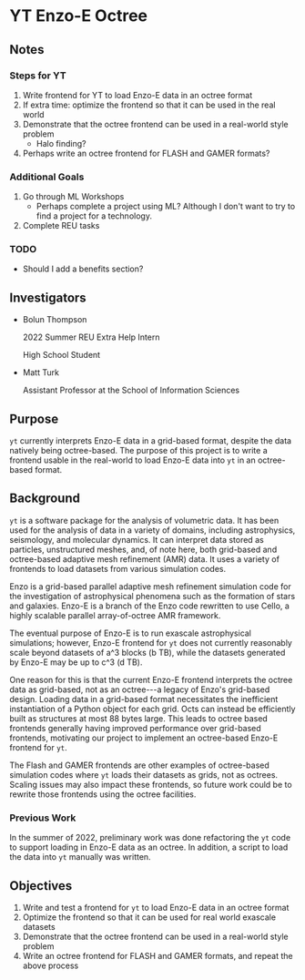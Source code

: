 # YT Enzo-E Octree 

## Notes
### Steps for YT
1. Write frontend for YT to load Enzo-E data in an octree format
2. If extra time: optimize the frontend so that it can be used in the real world
3. Demonstrate that the octree frontend can be used in a real-world style problem
    - Halo finding?
4. Perhaps write an octree frontend for FLASH and GAMER formats?
### Additional Goals
1. Go through ML Workshops
    - Perhaps complete a project using ML? Although I don't want to try to find
        a project for a technology.
2. Complete REU tasks
### TODO
- Should I add a benefits section?


## Investigators
- Bolun Thompson

  2022 Summer REU Extra Help Intern

  High School Student

- Matt Turk

  Assistant Professor at the School of Information Sciences

## Purpose
`yt` currently interprets Enzo-E data in a grid-based format, despite the data
natively being octree-based. The purpose of this project is to write a frontend
usable in the real-world to load Enzo-E data into `yt` in an octree-based
format.

## Background
`yt` is a software package for the analysis of volumetric data. It has been used
for the analysis of data in a variety of domains, including astrophysics,
seismology, and molecular dynamics. It can interpret data stored as particles,
unstructured meshes, and, of note here, both grid-based and octree-based adaptive
mesh refinement (AMR) data. It uses a variety of frontends to load
datasets from various simulation codes.

Enzo is a grid-based parallel adaptive mesh refinement simulation code for the
investigation of astrophysical phenomena such as the formation of stars and
galaxies. Enzo-E is a branch of the Enzo code rewritten to use Cello, a highly
scalable parallel array-of-octree AMR framework.

The eventual purpose of Enzo-E is to run exascale astrophysical simulations;
however, Enzo-E frontend for `yt` does not currently reasonably scale beyond 
datasets of a^3 blocks (b TB), while the datasets generated by Enzo-E may be
up to c^3 (d TB).

One reason for this is that the current Enzo-E frontend interprets the octree
data as grid-based, not as an octree---a legacy of Enzo's grid-based design.
Loading data in a grid-based format necessitates the inefficient instantiation
of a Python object for each grid. Octs can instead be efficiently built as
structures at most 88 bytes large. This leads to octree based frontends
generally having improved performance over grid-based frontends, motivating
our project to implement an octree-based Enzo-E frontend for `yt`.

The Flash and GAMER frontends are other examples of octree-based simulation
codes where `yt` loads their  datasets as grids, not as octrees. Scaling
issues may also impact these frontends, so future work could be to rewrite
those frontends using the octree facilities.

### Previous Work
In the summer of 2022, preliminary work was done refactoring the `yt` code to
support loading in Enzo-E data as an octree. In addition, a script to load
the data into `yt` manually was written.

## Objectives
1. Write and test a frontend for `yt` to load Enzo-E data in an octree format
2. Optimize the frontend so that it can be used for real world exascale datasets
3. Demonstrate that the octree frontend can be used in a real-world style problem
4. Write an octree frontend for FLASH and GAMER formats, and repeat the above
   process
